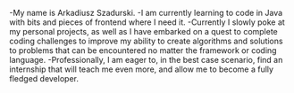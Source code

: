 -My name is Arkadiusz Szadurski. 
-I am currently learning to code in Java with bits and pieces of frontend where I need it.
-Currently I slowly poke at my personal projects, as well as I have embarked on a quest to complete coding challenges
to improve my ability to create algorithms and solutions to problems that can be encountered no matter the framework or
coding language. 
-Professionally, I am eager to, in the best case scenario, find an internship that will teach me even more, and allow me
to become a fully fledged developer.
